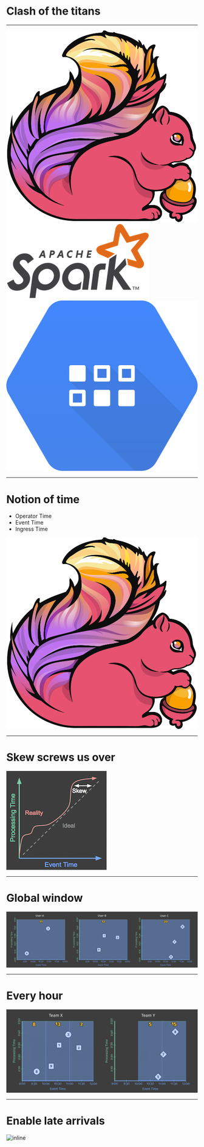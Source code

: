 # Clash of the titans

---

![inline](flink.png)![inline](spark.png)![inline](dataflow.png)

---

# Notion of time

- Operator Time
- Event Time
- Ingress Time

![left](flink.png)

---

# Skew screws us over

![inline](skew.png)

---

# Global window

![inline](global.gif)

---

# Every hour

![inline](hourly.gif)

---

# Enable late arrivals

![inline](nice.gif)
